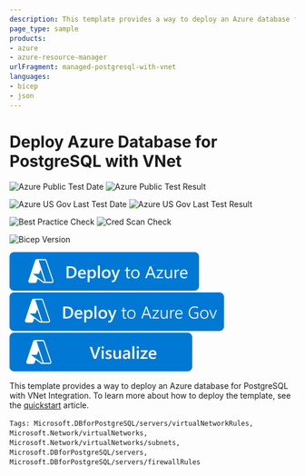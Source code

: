 ```yaml
---
description: This template provides a way to deploy an Azure database for PostgreSQL with VNet integration.
page_type: sample
products:
- azure
- azure-resource-manager
urlFragment: managed-postgresql-with-vnet
languages:
- bicep
- json
---
```

# Deploy Azure Database for PostgreSQL with VNet

![Azure Public Test Date](https://azurequickstartsservice.blob.core.windows.net/badges/quickstarts/microsoft.dbforpostgresql/managed-postgresql-with-vnet/PublicLastTestDate.svg)
![Azure Public Test Result](https://azurequickstartsservice.blob.core.windows.net/badges/quickstarts/microsoft.dbforpostgresql/managed-postgresql-with-vnet/PublicDeployment.svg)

![Azure US Gov Last Test Date](https://azurequickstartsservice.blob.core.windows.net/badges/quickstarts/microsoft.dbforpostgresql/managed-postgresql-with-vnet/FairfaxLastTestDate.svg)
![Azure US Gov Last Test Result](https://azurequickstartsservice.blob.core.windows.net/badges/quickstarts/microsoft.dbforpostgresql/managed-postgresql-with-vnet/FairfaxDeployment.svg)

![Best Practice Check](https://azurequickstartsservice.blob.core.windows.net/badges/quickstarts/microsoft.dbforpostgresql/managed-postgresql-with-vnet/BestPracticeResult.svg)
![Cred Scan Check](https://azurequickstartsservice.blob.core.windows.net/badges/quickstarts/microsoft.dbforpostgresql/managed-postgresql-with-vnet/CredScanResult.svg)

![Bicep Version](https://azurequickstartsservice.blob.core.windows.net/badges/quickstarts/microsoft.dbforpostgresql/managed-postgresql-with-vnet/BicepVersion.svg)

[![Deploy To Azure](https://raw.githubusercontent.com/Azure/azure-quickstart-templates/master/1-CONTRIBUTION-GUIDE/images/deploytoazure.svg?sanitize=true)](https://portal.azure.com/#create/Microsoft.Template/uri/https%3A%2F%2Fraw.githubusercontent.com%2FAzure%2Fazure-quickstart-templates%2Fmaster%2Fquickstarts%2Fmicrosoft.dbforpostgresql%2Fmanaged-postgresql-with-vnet%2Fazuredeploy.json)
[![Deploy To Azure US Gov](https://raw.githubusercontent.com/Azure/azure-quickstart-templates/master/1-CONTRIBUTION-GUIDE/images/deploytoazuregov.svg?sanitize=true)](https://portal.azure.us/#create/Microsoft.Template/uri/https%3A%2F%2Fraw.githubusercontent.com%2FAzure%2Fazure-quickstart-templates%2Fmaster%2Fquickstarts%2Fmicrosoft.dbforpostgresql%2Fmanaged-postgresql-with-vnet%2Fazuredeploy.json)
[![Visualize](https://raw.githubusercontent.com/Azure/azure-quickstart-templates/master/1-CONTRIBUTION-GUIDE/images/visualizebutton.svg?sanitize=true)](http://armviz.io/#/?load=https%3A%2F%2Fraw.githubusercontent.com%2FAzure%2Fazure-quickstart-templates%2Fmaster%2Fquickstarts%2Fmicrosoft.dbforpostgresql%2Fmanaged-postgresql-with-vnet%2Fazuredeploy.json)

This template provides a way to deploy an Azure database for PostgreSQL with VNet Integration. To learn more about how to deploy the template, see the [quickstart](https://docs.microsoft.com/azure/postgresql/quickstart-create-postgresql-server-database-using-arm-template) article.

`Tags: Microsoft.DBforPostgreSQL/servers/virtualNetworkRules, Microsoft.Network/virtualNetworks, Microsoft.Network/virtualNetworks/subnets, Microsoft.DBforPostgreSQL/servers, Microsoft.DBforPostgreSQL/servers/firewallRules`
